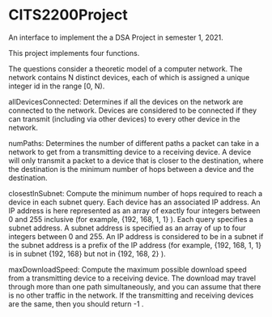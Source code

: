# CITS2200Project
An interface to implement the a DSA Project in semester 1, 2021. 

This project implements four functions. 

The questions consider a theoretic model of a computer network. The network contains N distinct devices, each of which is assigned a unique integer id in the range [0, N). 

allDevicesConnected: 
Determines if all the devices on the network are connected to the network. Devices are considered to be connected if they can transmit (including via other devices) to every other device in the network. 

numPaths: 
Determines the number of different paths a packet can take in a network to get from a transmitting device to a receiving device. A device will only transmit a packet to a device that is closer to the destination, where the destination is the minimum number of hops between a device and the destination.

closestInSubnet:
Compute the minimum number of hops required to reach a device in each subnet query. Each device has an associated IP address. An IP address is here represented as an array of exactly four integers between 0 and 255 inclusive (for example, {192, 168, 1, 1} ). Each query specifies a subnet address. A subnet address is specified as an array of up to four integers between 0 and 255. An IP address is considered to be in a subnet if the subnet address is a prefix of the IP address (for example, {192, 168, 1, 1} is in subnet {192, 168} but not in {192, 168, 2} ).

maxDownloadSpeed:
Compute the maximum possible download speed from a transmitting device to a receiving device. The download may travel through more than one path simultaneously, and you can assume that there is no other traffic in the network. If the transmitting and receiving devices are the same, then you should return -1 .
